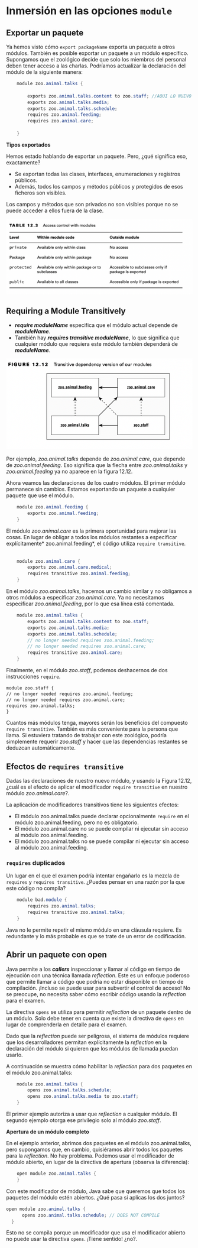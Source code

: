 # Inmersión en las opciones `module`

## Exportar un paquete

Ya hemos visto cómo `export packageName` exporta un paquete a otros módulos. También es posible exportar un paquete a un módulo específico. Supongamos que el zoológico decide que solo los miembros del personal deben tener acceso a las charlas. Podríamos actualizar la declaración del módulo de la siguiente manera:

```java
    module zoo.animal.talks {

        exports zoo.animal.talks.content to zoo.staff; //AQUI LO NUEVO
        exports zoo.animal.talks.media;
        exports zoo.animal.talks.schedule;
        requires zoo.animal.feeding;
        requires zoo.animal.care;
    
    }
```

**Tipos exportados**

Hemos estado hablando de exportar un paquete. Pero, ¿qué significa eso, exactamente? 

 - Se exportan todas las clases, interfaces, enumeraciones y registros públicos. 
 - Además, todos los campos y métodos públicos y protegidos de esos ficheros son visibles.

Los campos y métodos que son privados no son visibles porque no se puede acceder a ellos fuera de la clase.

![](divingintothemoduledeclaration/Access-control-with-modules.png)

## Requiring a Module Transitively

- ***require moduleName*** especifica que el módulo actual depende de ***moduleName***.
-  También hay ***requires transitive moduleName***, lo que significa que cualquier módulo que requiera este módulo también dependerá de ***moduleName***.

![](divingintothemoduledeclaration/Transitive-dependency-version-of-our-modules.png)

Por ejemplo, *zoo.animal.talks* depende de *zoo.animal.care*, que depende de *zoo.animal.feeding*. Eso significa que la flecha entre *zoo.animal.talks* y *zoo.animal.feeding* ya no aparece en la figura 12.12.

Ahora veamos las declaraciones de los cuatro módulos. El primer módulo permanece sin cambios. Estamos exportando un paquete a cualquier paquete que use el módulo.

```java
    module zoo.animal.feeding { 
        exports zoo.animal.feeding;
    }
```

El módulo *zoo.animal.care* es la primera oportunidad para mejorar las cosas. En lugar de obligar a todos los módulos restantes a especificar explícitamente* zoo.animal.feeding*, el código utiliza `require transitive`.
```java

    module zoo.animal.care {
        exports zoo.animal.care.medical;
        requires transitive zoo.animal.feeding;
    }
```

En el módulo *zoo.animal.talks*, hacemos un cambio similar y no obligamos a otros módulos a especificar *zoo.animal.care*. Ya no necesitamos especificar *zoo.animal.feeding*, por lo que esa línea está comentada.

```java
    module zoo.animal.talks {
        exports zoo.animal.talks.content to zoo.staff; 
        exports zoo.animal.talks.media;
        exports zoo.animal.talks.schedule;
        // no longer needed requires zoo.animal.feeding;
        // no longer needed requires zoo.animal.care;
        requires transitive zoo.animal.care;
    }
```

Finalmente, en el módulo *zoo.staff*, podemos deshacernos de dos instrucciones `require`.

    module zoo.staff {
    // no longer needed requires zoo.animal.feeding;
    // no longer needed requires zoo.animal.care;
    requires zoo.animal.talks;
    }

Cuantos más módulos tenga, mayores serán los beneficios del compuesto `require transitive`. También es más conveniente para la persona que llama. Si estuviera tratando de trabajar con este zoológico, podría simplemente requerir *zoo.staff* y hacer que las dependencias restantes se deduzcan automáticamente.

## Efectos de `requires transitive`

Dadas las declaraciones de nuestro nuevo módulo, y usando la Figura 12.12, ¿cuál es el efecto de aplicar el modificador `require transitive` en nuestro módulo *zoo.animal.care*?. 

La aplicación de modificadores transitivos tiene los siguientes efectos:

- El módulo zoo.animal.talks puede declarar opcionalmente `require` en el módulo zoo.animal.feeding, pero no es obligatorio.
- El módulo zoo.animal.care no se puede compilar ni ejecutar sin acceso al módulo zoo.animal.feeding.
- El módulo zoo.animal.talks no se puede compilar ni ejecutar sin acceso al módulo zoo.animal.feeding.
  

###  `requires` duplicados

Un lugar en el que el examen podría intentar engañarlo es la mezcla de `requires` y `requires transitive`. ¿Puedes pensar en una razón por la que este código no compila?

```java
    module bad.module {
        requires zoo.animal.talks;
        requires transitive zoo.animal.talks;
    }
```

Java no le permite repetir el mismo módulo en una cláusula requiere. Es redundante y lo más probable es que se trate de un error de codificación. 

## Abrir un paquete con open

Java permite a los ***callers*** inspeccionar y llamar al código en tiempo de ejecución con una técnica llamada *reflection*. Este es un enfoque poderoso que permite llamar a código que podría no estar disponible en tiempo de compilación. ¡Incluso se puede usar para subvertir el control de acceso! No se preocupe, no necesita saber cómo escribir código usando la *reflection* para el examen.

La directiva `opens` se utiliza para permitir *reflection* de un paquete dentro de un módulo. Solo debe tener en cuenta que existe la directiva de `opens` en lugar de comprenderla en detalle para el examen.

Dado que la *reflection* puede ser peligrosa, el sistema de módulos requiere que los desarrolladores permitan explícitamente la *reflection* en la declaración del módulo si quieren que los módulos de llamada puedan usarlo. 

A continuación se muestra cómo habilitar la *reflection* para dos paquetes en el módulo zoo.animal.talks:

```java
    module zoo.animal.talks {
        opens zoo.animal.talks.schedule;
        opens zoo.animal.talks.media to zoo.staff;
    }
```

El primer ejemplo autoriza a usar que *reflection* a cualquier módulo. 
El segundo ejemplo otorga ese privilegio solo al módulo *zoo.staff*. 

**Apertura de un módulo completo**

En el ejemplo anterior, abrimos dos paquetes en el módulo zoo.animal.talks, pero supongamos que, en cambio, quisiéramos abrir todos los paquetes para la *reflection*. No hay problema. Podemos usar el modificador de módulo abierto, en lugar de la directiva de apertura (observa la diferencia):

```java
    open module zoo.animal.talks {
    }

```
Con este modificador de módulo, Java sabe que queremos que todos los paquetes del módulo estén abiertos. ¿Qué pasa si aplicas los dos juntos?

  ```java
  open module zoo.animal.talks {
        opens zoo.animal.talks.schedule; // DOES NOT COMPILE
    }
```

Esto no se compila porque un modificador que usa el modificador abierto no puede usar la directiva `opens`. ¡Tiene sentido! ¿no?.